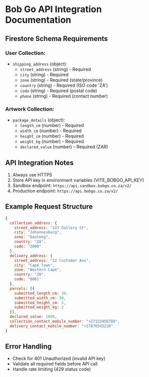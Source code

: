 # Bob Go API Integration Documentation

## Firestore Schema Requirements

### User Collection:
- `shipping_address` (object):
  - `street_address` (string) - Required
  - `city` (string) - Required  
  - `zone` (string) - Required (state/province)
  - `country` (string) - Required (ISO code 'ZA')
  - `code` (string) - Required (postal code)
  - `phone` (string) - Required (contact number)

### Artwork Collection:
- `package_details` (object):
  - `length_cm` (number) - Required
  - `width_cm` (number) - Required
  - `height_cm` (number) - Required  
  - `weight_kg` (number) - Required
  - `declared_value` (number) - Required (ZAR)

## API Integration Notes

1. Always use HTTPS
2. Store API key in environment variables (VITE_BOBGO_API_KEY)
3. Sandbox endpoint: `https://api.sandbox.bobgo.co.za/v2/`
4. Production endpoint: `https://api.bobgo.co.za/v2/`

## Example Request Structure
```javascript
{
  collection_address: {
    street_address: "123 Gallery St",
    city: "Johannesburg",
    zone: "Gauteng",
    country: "ZA",
    code: "2000"
  },
  delivery_address: {
    street_address: "22 Customer Ave",
    city: "Cape Town", 
    zone: "Western Cape",
    country: "ZA",
    code: "8001"
  },
  parcels: [{
    submitted_length_cm: 30,
    submitted_width_cm: 30,
    submitted_height_cm: 5,
    submitted_weight_kg: 2
  }],
  declared_value: 1000,
  collection_contact_mobile_number: "+27123456789",
  delivery_contact_mobile_number: "+27876543210"
}
```

## Error Handling
- Check for 401 Unauthorized (invalid API key)
- Validate all required fields before API call
- Handle rate limiting (429 status code)
